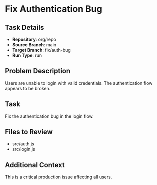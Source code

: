 # Fix Authentication Bug

## Task Details
- **Repository**: org/repo
- **Source Branch**: main
- **Target Branch**: fix/auth-bug
- **Run Type**: run

## Problem Description
Users are unable to login with valid credentials. The authentication flow appears to be broken.

## Task
Fix the authentication bug in the login flow.

## Files to Review
- src/auth.js
- src/login.js

## Additional Context
This is a critical production issue affecting all users.